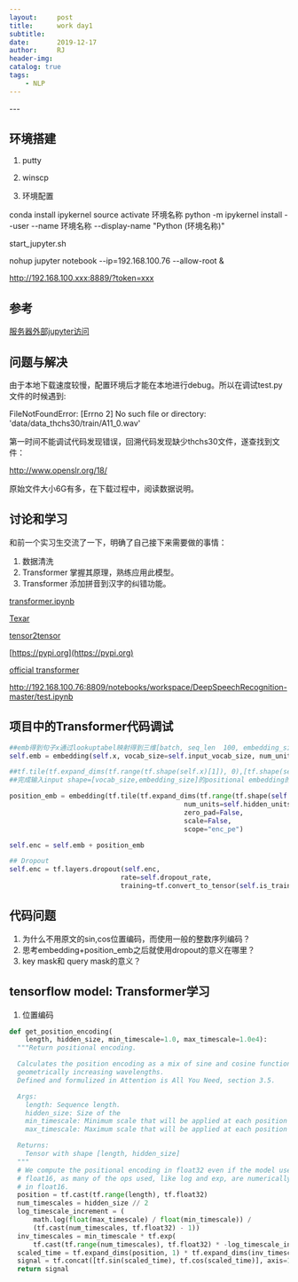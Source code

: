 ```yaml
---
layout:     post
title:      work day1
subtitle:   
date:       2019-12-17
author:     RJ
header-img: 
catalog: true
tags:
    - NLP
---
```

<p id = "build"></p>
---

## 环境搭建

1. putty

2. winscp

3. 环境配置




conda install ipykernel
source activate 环境名称
python -m ipykernel install --user --name 环境名称 --display-name "Python (环境名称)"



start_jupyter.sh

nohup jupyter notebook --ip=192.168.100.76 --allow-root &


http://192.168.100.xxx:8889/?token=xxx





## 参考

[服务器外部jupyter访问](https://blog.csdn.net/mmc2015/article/details/52439212)

## 问题与解决
由于本地下载速度较慢，配置环境后才能在本地进行debug。所以在调试test.py文件的时候遇到:

FileNotFoundError: [Errno 2] No such file or directory: 'data/data_thchs30/train/A11_0.wav'

第一时间不能调试代码发现错误，回溯代码发现缺少thchs30文件，遂查找到文件：

http://www.openslr.org/18/

原始文件大小6G有多，在下载过程中，阅读数据说明。

## 讨论和学习
和前一个实习生交流了一下，明确了自己接下来需要做的事情：

1. 数据清洗
2. Transformer 掌握其原理，熟练应用此模型。
3. Transformer 添加拼音到汉字的纠错功能。




[transformer.ipynb](https://github.com/tensorflow/docs/blob/master/site/zh-cn/tutorials/text/transformer.ipynb)

[Texar](https://github.com/asyml/texar/tree/master/texar/tf/modules)

[tensor2tensor](https://github.com/tensorflow/tensor2tensor/tree/master/tensor2tensor/models)

[https://pypi.org](https://pypi.org)

[official transformer](https://github.com/tensorflow/models)

http://192.168.100.76:8809/notebooks/workspace/DeepSpeechRecognition-master/test.ipynb


## 项目中的Transformer代码调试

```python
##emb得到句子x通过lookuptabel映射得到三维[batch, seq_len  100, embedding_size  512]
self.emb = embedding(self.x, vocab_size=self.input_vocab_size, num_units=self.hidden_units, scale=True, scope="enc_embed")

##tf.tile(tf.expand_dims(tf.range(tf.shape(self.x)[1]), 0),[tf.shape(self.x)[0], 1]) 
##完成输入input shape=[vocab_size,embedding_size]的positional embedding的维度配对，并且shape[1]中的数据是0,1,...shape[1]-1的位置编码

position_emb = embedding(tf.tile(tf.expand_dims(tf.range(tf.shape(self.x)[1]), 0),[tf.shape(self.x)[0], 1]),                                                                   vocab_size=self.max_length,
                                            num_units=self.hidden_units,
                                            zero_pad=False,
                                            scale=False,
                                            scope="enc_pe")

self.enc = self.emb + position_emb

## Dropout
self.enc = tf.layers.dropout(self.enc, 
                            rate=self.dropout_rate, 
                            training=tf.convert_to_tensor(self.is_training))


```

## 代码问题
1. 为什么不用原文的sin,cos位置编码，而使用一般的整数序列编码？
2. 思考embedding+position_emb之后就使用dropout的意义在哪里？
3. key mask和 query mask的意义？


## tensorflow model: Transformer学习

1. 位置编码
```python
def get_position_encoding(
    length, hidden_size, min_timescale=1.0, max_timescale=1.0e4):
  """Return positional encoding.

  Calculates the position encoding as a mix of sine and cosine functions with
  geometrically increasing wavelengths.
  Defined and formulized in Attention is All You Need, section 3.5.

  Args:
    length: Sequence length.
    hidden_size: Size of the
    min_timescale: Minimum scale that will be applied at each position
    max_timescale: Maximum scale that will be applied at each position

  Returns:
    Tensor with shape [length, hidden_size]
  """
  # We compute the positional encoding in float32 even if the model uses
  # float16, as many of the ops used, like log and exp, are numerically unstable
  # in float16.
  position = tf.cast(tf.range(length), tf.float32)
  num_timescales = hidden_size // 2
  log_timescale_increment = (
      math.log(float(max_timescale) / float(min_timescale)) /
      (tf.cast(num_timescales, tf.float32) - 1))
  inv_timescales = min_timescale * tf.exp(
      tf.cast(tf.range(num_timescales), tf.float32) * -log_timescale_increment)
  scaled_time = tf.expand_dims(position, 1) * tf.expand_dims(inv_timescales, 0)
  signal = tf.concat([tf.sin(scaled_time), tf.cos(scaled_time)], axis=1)
  return signal
```


